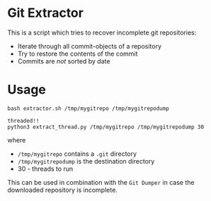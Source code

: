 Git Extractor
==============================

This is a script which tries to recover incomplete git repositories:

- Iterate through all commit-objects of a repository
- Try to restore the contents of the commit 
- Commits are *not* sorted by date

# Usage

```
bash extractor.sh /tmp/mygitrepo /tmp/mygitrepodump

threaded!!
python3 extract_thread.py /tmp/mygitrepo /tmp/mygitrepodump 30
```
where
- ```/tmp/mygitrepo``` contains a ```.git``` directory
- ```/tmp/mygitrepodump``` is the destination directory
- 30 - threads to run

This can be used in combination with the ```Git Dumper``` in case the downloaded repository is incomplete.

